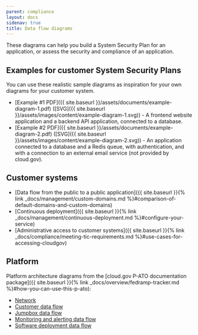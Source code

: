 ```yaml
---
parent: compliance
layout: docs
sidenav: true
title: Data flow diagrams
---
```


These diagrams can help you build a System Security Plan for an application, or assess the security and compliance of an application.

## Examples for customer System Security Plans

You can use these realistic sample diagrams as inspiration for your own diagrams for your customer system.

* [Example #1 PDF]({{ site.baseurl }}/assets/documents/example-diagram-1.pdf) ([SVG]({{ site.baseurl }}/assets/images/content/example-diagram-1.svg)) - A frontend website application and a backend API application, connected to a database.
* [Example #2 PDF]({{ site.baseurl }}/assets/documents/example-diagram-2.pdf) ([SVG]({{ site.baseurl }}/assets/images/content/example-diagram-2.svg)) - An application connected to a database and a Redis queue, with authentication, and with a connection to an external email service (not provided by cloud.gov).

## Customer systems

* [Data flow from the public to a public application]({{ site.baseurl }}{% link _docs/management/custom-domains.md %}#comparison-of-default-domains-and-custom-domains)
* [Continuous deployment]({{ site.baseurl }}{% link _docs/management/continuous-deployment.md %}#configure-your-service)
* [Administrative access to customer systems]({{ site.baseurl }}{% link _docs/compliance/meeting-tic-requirements.md %}#use-cases-for-accessing-cloudgov)

## Platform

Platform architecture diagrams from the [cloud.gov P-ATO documentation package]({{ site.baseurl }}{% link _docs/overview/fedramp-tracker.md %}#how-you-can-use-this-p-ato):

* [Network](https://diagrams.fr.cloud.gov/10-1-network.html)
* [Customer data flow](https://diagrams.fr.cloud.gov/10-4.1-customer-data-flow.html)
* [Jumpbox data flow](https://diagrams.fr.cloud.gov/10-4.2-jumpbox.html)
* [Monitoring and alerting data flow](https://diagrams.fr.cloud.gov/10-4.3-monitoring.html)
* [Software deployment data flow](https://diagrams.fr.cloud.gov/10-4.4-software-deployment.html)
